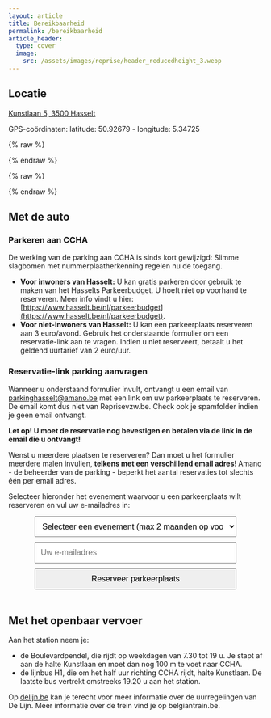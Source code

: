 ```yaml
---
layout: article
title: Bereikbaarheid
permalink: /bereikbaarheid
article_header:
  type: cover
  image:
    src: /assets/images/reprise/header_reducedheight_3.webp
---
```


## Locatie
[Kunstlaan 5, 3500 Hasselt](https://maps.app.goo.gl/KkdsDtXpD2LTySCM7)

GPS-coördinaten: latitude: 50.92679 - longitude: 5.34725


{% raw %}
<div id="map"></div>
{% endraw %}

{% raw %}
<script>
  // initialize Leaflet
  var map = L.map('map').setView({ lon: 5.3465362878944624, lat: 50.92616884714751 }, 17);

  // add the OpenStreetMap tiles
  L.tileLayer('https://tile.openstreetmap.org/{z}/{x}/{y}.png', {
    maxZoom: 19,
    attribution: '&copy; <a href="https://openstreetmap.org/copyright">OpenStreetMap contributors</a>'
  }).addTo(map);

  // show the scale bar on the lower left corner
  L.control.scale({imperial: false, metric: true}).addTo(map);

  // show a marker on the map
  const marker = L.marker({ lon: 5.3465362878944624, lat: 50.92616884714751 }).addTo(map);
  marker.bindPopup('Cultureel Centrum CCHA').openPopup();
</script>
{% endraw %}


## Met de auto

### Parkeren aan CCHA


De werking van de parking aan CCHA is sinds kort gewijzigd:
Slimme slagbomen met nummerplaatherkenning regelen nu de toegang.

- **Voor inwoners van Hasselt:** U kan gratis parkeren door gebruik te maken van het Hasselts Parkeerbudget. U hoeft niet op voorhand te reserveren. Meer info vindt u hier: [https://www.hasselt.be/nl/parkeerbudget](https://www.hasselt.be/nl/parkeerbudget).
- **Voor niet-inwoners van Hasselt:** U kan een parkeerplaats reserveren aan 3 euro/avond. Gebruik het onderstaande formulier om een reservatie-link aan te vragen. Indien u niet reserveert, betaalt u het geldend uurtarief van 2 euro/uur.


### Reservatie-link parking aanvragen

Wanneer u onderstaand formulier invult, ontvangt u een email van [parkinghasselt@amano.be](mailto:parkinghasselt@amano.be)
met een link om uw parkeerplaats te reserveren. De email komt dus niet van Reprisevzw.be. Check ook je spamfolder indien je geen email ontvangt.

**Let op! U moet de reservatie nog bevestigen en betalen via de link in de email die u ontvangt!**

Wenst u meerdere plaatsen te reserveren? Dan moet u het formulier meerdere malen invullen,
**telkens met een verschillend email adres**! Amano - de beheerder van de parking - beperkt het aantal reservaties tot slechts één per email adres.

Selecteer hieronder het evenement waarvoor u een parkeerplaats wilt reserveren en vul uw e-mailadres in:

<div class="center-wrapper">
  <div id="parking-form">
    <select id="event-select">
      <option value="">Selecteer een evenement (max 2 maanden op voorhand)</option>
    </select>
    <input type="email" id="email-input" placeholder="Uw e-mailadres">
    <button id="submit-button" class="button button--primary button--rounded button--lg">Reserveer parkeerplaats</button>
  </div>
</div>

<div id="result-message"></div>

<script>
document.addEventListener('DOMContentLoaded', function() {
  const eventSelect = document.getElementById('event-select');
  const emailInput = document.getElementById('email-input');
  const submitButton = document.getElementById('submit-button');
  const resultMessage = document.getElementById('result-message');

  // Fetch events from the API
  fetch('https://1hjn40kz97.execute-api.eu-north-1.amazonaws.com/amano/events-cached', {
    method: 'GET',
    mode: 'cors',
  })
    .then(response => response.json())
    .then(data => {
      data.forEach(event => {
        const option = document.createElement('option');
        option.value = event.id;
        const eventDate = event.startTime;
        option.textContent = `${event.name} - ${eventDate}`;
        eventSelect.appendChild(option);
      });
    })
    .catch(error => {
      console.error('Error fetching events:', error);
      resultMessage.textContent = 'Er is een fout opgetreden bij het ophalen van de evenementen. Probeer het later opnieuw.';
    });

  // Handle form submission
  submitButton.addEventListener('click', function() {
    const eventId = eventSelect.value;
    const email = emailInput.value;

    if (!eventId || !email) {
      resultMessage.textContent = 'Selecteer een evenement en vul uw e-mailadres in.';
      return;
    }

    // Disable the button and change its text
    submitButton.disabled = true;
    submitButton.textContent = 'Verzenden...';
    submitButton.style.opacity = '0.5';

    fetch('https://1hjn40kz97.execute-api.eu-north-1.amazonaws.com/amano/send-invite', {
      method: 'POST',
      mode: 'cors',
      headers: {
        'Content-Type': 'application/json',
      },
      body: JSON.stringify({ event_id: eventId, email: email }),
    })
      .then(response => response.json())
      .then(data => {
        if (data.success) {
          resultMessage.textContent = 'Uw aanvraag is succesvol verzonden. U ontvangt binnenkort een e-mail met de reservatielink.';
        } else {
          resultMessage.textContent = 'Er is een fout opgetreden bij het verzenden van uw aanvraag. Probeer het later opnieuw.';
        }
      })
      .catch(error => {
        console.error('Error sending invite:', error);
        resultMessage.textContent = 'Er is een fout opgetreden bij het verzenden van uw aanvraag. Probeer het later opnieuw.';
      })
      .finally(() => {
        // Re-enable the button and restore its text
        submitButton.disabled = false;
        submitButton.textContent = 'Reserveer parkeerplaats';
        submitButton.style.opacity = '1';
      });
  });
});
</script>

<style>
.center-wrapper {
  display: flex;
  justify-content: center;
  width: 100%;
}

#parking-form {
  display: flex;
  flex-direction: column;
  gap: 10px;
  width: 100%;
  max-width: 400px;
  margin-bottom: 20px;
}

#parking-form select,
#parking-form input,
#parking-form button {
  padding: 10px;
  font-size: 16px;
  width: 100%;
}

#result-message {
  margin-top: 20px;
  font-weight: bold;
  text-align: center;
}
</style>

## Met het openbaar vervoer
Aan het station neem je:
- de Boulevardpendel, die rijdt op weekdagen van 7.30 tot 19 u. Je stapt af aan de halte Kunstlaan en moet dan nog 100 m te voet naar CCHA.
- de lijnbus H1, die om het half uur richting CCHA rijdt, halte Kunstlaan. De laatste bus vertrekt omstreeks 19.20 u aan het station.


Op [delijn.be](https://www.delijn.be/) kan je terecht voor meer informatie over de uurregelingen van De Lijn. Meer informatie over de trein vind je op belgiantrain.be.

<p>&nbsp;</p>
